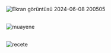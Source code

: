 ![Ekran görüntüsü 2024-06-08 200505](https://github.com/mehmetalikenger/MBYS/assets/51053401/7dd0aaba-7d9a-4441-970b-4a03eff67275) <br /><br />

![muayene](https://github.com/mehmetalikenger/MBYS/assets/51053401/6db34195-91b2-4296-95f4-33e32a51aca9) <br /><br />


![recete](https://github.com/mehmetalikenger/MBYS/assets/51053401/8f9b0584-a9e8-410e-bb12-6212db37caa2)
